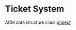 # Ticket System

ACM data structure class [project](https://github.com/ACMClassCourse-2023/Ticket-System-2024)
